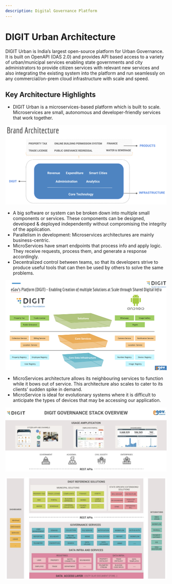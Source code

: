 ```yaml
---
description: Digital Governance Platform
---
```


# DIGIT Urban Architecture

DIGIT Urban is India’s largest open-source platform for Urban Governance. It is built on OpenAPI (OAS 2.0) and provides API based access to a variety of urban/municipal services enabling state governments and city administrators to provide citizen services with relevant new services and also integrating the existing system into the platform and run seamlessly on any commercial/on-prem cloud infrastructure with scale and speed.

## Key Architecture Highlights <a href="#key-architecture-highlights" id="key-architecture-highlights"></a>

* DIGIT Urban is a microservices-based platform which is built to scale. Microservices are small, autonomous and developer-friendly services that work together.

![](<.gitbook/assets/image (16) (6).png>)

* A big software or system can be broken down into multiple small components or services. These components can be designed, developed & deployed independently without compromising the integrity of the application.
* Parallelism in development: Microservices architectures are mainly business-centric.
* MicroServices have smart endpoints that process info and apply logic. They receive requests, process them, and generate a response accordingly.
* Decentralized control between teams, so that its developers strive to produce useful tools that can then be used by others to solve the same problems.

![](<.gitbook/assets/image (28) (2).png>)

* MicroServices architecture allows its neighbouring services to function while it bows out of service. This architecture also scales to cater to its clients’ sudden spike in demand.
* MicroService is ideal for evolutionary systems where it is difficult to anticipate the types of devices that may be accessing our application.

![](<.gitbook/assets/image (36).png>)

![](<.gitbook/assets/image (13).png>)
